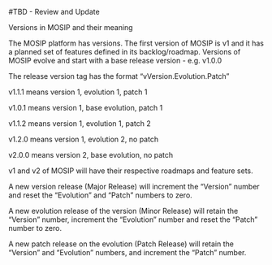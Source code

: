 #TBD - Review and Update

Versions in MOSIP and their meaning

The MOSIP platform has versions. The first version of MOSIP is v1 and it has a planned set of features defined in its backlog/roadmap. Versions of MOSIP evolve and start with a base release version - e.g. v1.0.0

The release version tag has the format “vVersion.Evolution.Patch”

v1.1.1 means version 1, evolution 1, patch 1

v1.0.1 means version 1, base evolution, patch 1

v1.1.2 means version 1, evolution 1, patch 2

v1.2.0 means version 1, evolution 2, no patch

v2.0.0 means version 2, base evolution, no patch

v1 and v2 of MOSIP will have their respective roadmaps and feature sets.

A new version release (Major Release) will increment the “Version” number and reset the “Evolution” and “Patch” numbers to zero.

A new evolution release of the version (Minor Release) will retain the “Version” number, increment the “Evolution” number and reset the “Patch” number to zero. 

A new patch release on the evolution (Patch Release) will retain the “Version” and “Evolution” numbers, and increment the “Patch” number.